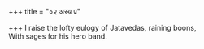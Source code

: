 +++
title = "०२ अस्य प्र"

+++
I raise the lofty eulogy of Jatavedas, raining boons,  
     With sages for his hero band.